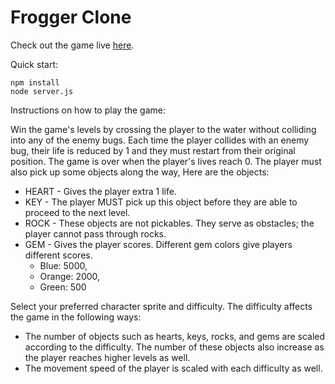 Frogger Clone
===============================

Check out the game live [here](https://frogger-clone-v1.herokuapp.com/).

Quick start:
```
npm install
node server.js
```

Instructions on how to play the game:

Win the game's levels by crossing the player to the water without colliding into any of the enemy bugs. Each time the player collides with an enemy bug, their life is reduced by 1 and they must restart from their original position. The game is over when the player's lives reach 0. The player must also pick up some objects along the way, Here are the objects:

- HEART - Gives the player extra 1 life.
- KEY - The player MUST pick up this object before they are able to proceed to the next level.
- ROCK - These objects are not pickables. They serve as obstacles; the player cannot pass through rocks.
- GEM - Gives the player scores. Different gem colors give players different scores.
	- Blue: 5000,
	- Orange: 2000,
	- Green: 500

Select your preferred character sprite and difficulty. The difficulty affects the game in the following ways:
- The number of objects such as hearts, keys, rocks, and gems are scaled according to the difficulty. The number of these objects also increase as the player reaches higher levels as well.
- The movement speed of the player is scaled with each difficulty as well.
